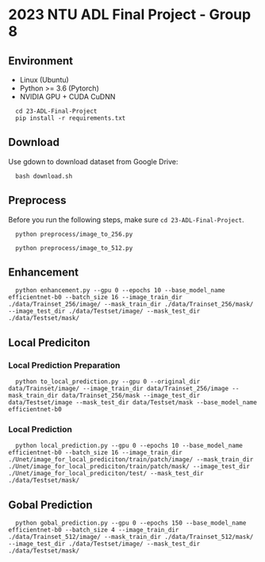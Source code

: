 # 2023 NTU ADL Final Project - Group 8
## Environment
* Linux (Ubuntu)
* Python >= 3.6 (Pytorch)
* NVIDIA GPU + CUDA CuDNN
```
  cd 23-ADL-Final-Project
  pip install -r requirements.txt
```

## Download
Use gdown to download dataset from Google Drive:
```
  bash download.sh
```

## Preprocess
Before you run the following steps, make sure `cd 23-ADL-Final-Project`.
```
  python preprocess/image_to_256.py
```
```
  python preprocess/image_to_512.py
```

## Enhancement
```
  python enhancement.py --gpu 0 --epochs 10 --base_model_name efficientnet-b0 --batch_size 16 --image_train_dir ./data/Trainset_256/image/ --mask_train_dir ./data/Trainset_256/mask/ --image_test_dir ./data/Testset/image/ --mask_test_dir ./data/Testset/mask/
```

## Local Prediciton
### Local Prediction Preparation
```
  python to_local_prediction.py --gpu 0 --original_dir data/Trainset/image/ --image_train_dir data/Trainset_256/image --mask_train_dir data/Trainset_256/mask --image_test_dir data/Testset/image --mask_test_dir data/Testset/mask --base_model_name efficientnet-b0
```
### Local Prediction
```
  python local_prediction.py --gpu 0 --epochs 10 --base_model_name efficientnet-b0 --batch_size 16 --image_train_dir ./Unet/image_for_local_prediciton/train/patch/image/ --mask_train_dir ./Unet/image_for_local_prediciton/train/patch/mask/ --image_test_dir ./Unet/image_for_local_prediciton/test/ --mask_test_dir ./data/Testset/mask/
```

## Gobal Prediction
```
  python gobal_prediction.py --gpu 0 --epochs 150 --base_model_name efficientnet-b0 --batch_size 4 --image_train_dir ./data/Trainset_512/image/ --mask_train_dir ./data/Trainset_512/mask/ --image_test_dir ./data/Testset/image/ --mask_test_dir ./data/Testset/mask/
```
